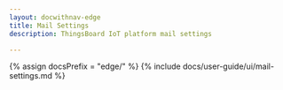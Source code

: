 ```yaml
---
layout: docwithnav-edge
title: Mail Settings
description: ThingsBoard IoT platform mail settings

---
```


{% assign docsPrefix = "edge/" %}
{% include docs/user-guide/ui/mail-settings.md %}